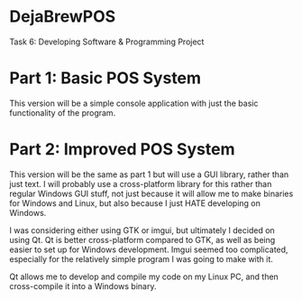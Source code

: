 # DejaBrewPOS
Task 6: Developing Software &amp; Programming Project

# Part 1: Basic POS System
This version will be a simple console application with just the basic functionality of the program.

# Part 2: Improved POS System
This version will be the same as part 1 but will use a GUI library, rather than just text.
I will probably use a cross-platform library for this rather than regular Windows GUI stuff,
not just because it will allow me to make binaries for Windows and Linux, but also because
I just HATE developing on Windows.

I was considering either using GTK or imgui, but ultimately I decided on using Qt.
Qt is better cross-platform compared to GTK, as well as being easier to set up for Windows
development. Imgui seemed too complicated, especially for the relatively simple program I
was going to make with it.

Qt allows me to develop and compile my code on my Linux PC, and then cross-compile it into a
Windows binary.
